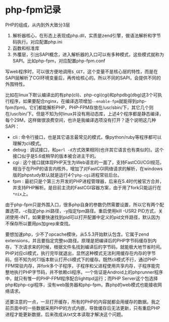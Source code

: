 # php-fpm记录

PHP的组成，从内到外大致分3层

1. 解析器核心，在形态上表现成php.dll，实质是zend引擎，做语法解析和字节码执行。对应配置php.ini
2. 函数和标准库
3. 外覆层，引出SAPI概念，进入解析器的入口可以有多种模式，这些模式就称为SAPI。比如php-fpm，对应配置php-fpm.conf

写web程序时，可以很方便地调用`$_GET`，这个变量不是核心层的特性，而是在SAPI层解析了CGI环境变量后，再传给核心的。所以不同的SAPI，会提供不同的外围特性。

比如在linux下默认编译出的有php(cli)、php-cgi(cgi)和phpdbg(dbg)这3个可执行程序，如果要配合nginx，在编译选项增加`--enable-fpm`就能得到php-fpm(fpm)。它们都能解析PHP，PHP-FPM存放在/usr/sbin/下，其它几个则在/usr/bin/下。但是不知为何linux并没有用动态库，上述4个程序都是静态编译，每个29M，这样做很浪费空间，也许是我编译选项没有打开？逐个说明这几种SAPI：

* cli : 命令行接口，也是其它语言最常见的模式，像python/ruby等程序都可以理解为cli模式。
* debug : 调试接口，和`perl -d`方式效果相同(也许其它语言也有类似的)。这个接口似乎是5.6或稍早的版本被合进主干的。
* cgi : 这个接口就体现PHP天生为Web语言的一面了，支持FastCGI/CGI规范，相当于在PHP的语言内核外，增加了对FastCGI网络请求的解析，在windows版的phpstudy默认就是运行4个`php-cgi`进程常驻后台。
* fpm : 最初只是个第三方开发的PHP进程管理器，后来在5.4时代被官方合并，并支持PHP解析。是目前主流的FastCGI容器方案，由于用了fork只能运行在`*nix`上。

由于php-fpm只是外围入口，很多php自身的参数仍然需要设置，所以它有两个配置选项，-c指定php.ini路径，-y指定fpm路径。重启使用kill -USR2 PID方式，关闭使用-INT。如果要快速找到pid可以打开配置中定义的pid文件路径，默认因为不保存所以要用ps加grep来查找。

要想加速php，少不了opcache模块，从5.5.3开始默认包含。它属于zend extensions，并且要指定完整so路径。原理是把编译后的PHP字节码缓存到内存，下次请求来的时候，根据文件名找到编译后的字节码，就能极大地节省时间。PHP对应cli模式，执行完毕就退出，显然这种模式无法利用缓存在内存的字节码，但不知为何7.1版本默认打开cli模式下的缓存。既然cli模式不行，通过PHP-FPM常驻内存，并fork多个子程序，子程序和父进程使用共享内存，子程序能完整地执行PHP字节码，并不依赖cli程序。一个佐证是Android上的phprunner程序中，就只有惟一的PHP-FPM程序配合lighttpd运行；而PHP Server这个包选择php和php-cgi程序，没有web服务器和php-fpm，靠php的web模式也能接收网络请求。

还要注意的一点，一旦打开缓存，所有的PHP的内容就都会用缓存的数据。我之前页面中的一些数据采用PHP的方式内嵌，导致缓存后无法更新，只有重启PHP进程才能更新数据，后来改成从txt文本读取才解决这个问题。